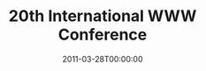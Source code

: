 ---
acronym: WWW2011
date: '2011-03-28T00:00:00'
ext_url: http://wwwconference.org/www2011/
location: Hyderabad, India.
submission_date: '2010-10-29T00:00:00'
title: 20th International WWW Conference
---